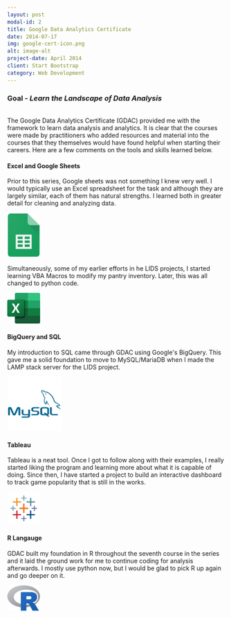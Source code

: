 ```yaml
---
layout: post
modal-id: 2
title: Google Data Analytics Certificate
date: 2014-07-17
img: google-cert-icon.png
alt: image-alt
project-date: April 2014
client: Start Bootstrap
category: Web Development
---
```

### Goal - *Learn the Landscape of Data Analysis*

<br>
The Google Data Analytics Certificate (GDAC) provided me with the framework to learn data analysis and analytics. It is clear that the courses were made by practitioners who added resources and material into the courses that they themselves would have found helpful when starting their careers. Here are a few comments on the tools and skills learned below.
<br>

#### Excel and Google Sheets

Prior to this series, Google sheets was not something I knew very well. I would typically use an Excel spreadsheet for the task and although they are largely similar, each of them has natural strengths. I learned both in greater detail for cleaning and analyzing data.

<img src="\img\portfolio\google_sheets.png" alt="no_image" style="width:15%"/>

Simultaneously, some of my earlier efforts in he LIDS projects, I started learning VBA Macros to modify my pantry inventory. Later, this was all changed to python code.

<img src="\img\portfolio\microsoft_excel.png" alt="no_image" style="width:15%"/>

#### BigQuery and SQL

My introduction to SQL came through GDAC using Google's BigQuery. This gave me a solid foundation to move to MySQL/MariaDB when I made the LAMP stack server for the LIDS project.

<img src="\img\portfolio\mysql.png" alt="no_image" style="width:25%"/>

#### Tableau

Tableau is a neat tool. Once I got to follow along with their examples, I really started liking the program and learning more about what it is capable of doing. Since then, I have started a project to build an interactive dashboard to track game popularity that is still in the works.

<img src="\img\portfolio\tableau.png" alt="no_image" style="width:15%"/>

#### R Langauge

GDAC built my foundation in R throughout the seventh course in the series and it laid the ground work for me to continue coding for analysis afterwards. I mostly use python now, but I would be glad to pick R up again and go deeper on it.

<img src="\img\portfolio\R.png" alt="no_image" style="width:15%"/>
